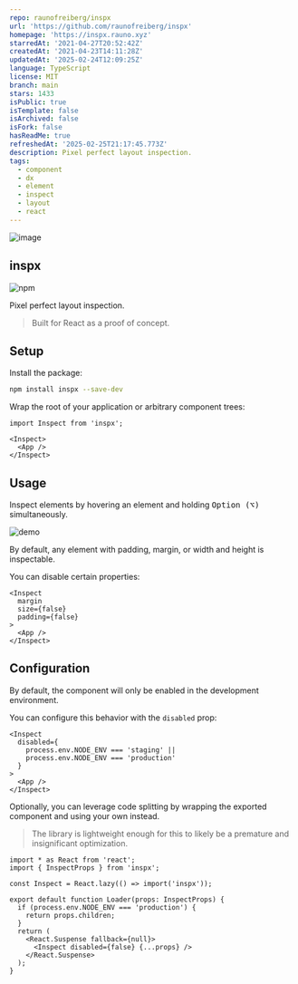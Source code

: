 ```yaml
---
repo: raunofreiberg/inspx
url: 'https://github.com/raunofreiberg/inspx'
homepage: 'https://inspx.rauno.xyz'
starredAt: '2021-04-27T20:52:42Z'
createdAt: '2021-04-23T14:11:28Z'
updatedAt: '2025-02-24T12:09:25Z'
language: TypeScript
license: MIT
branch: main
stars: 1433
isPublic: true
isTemplate: false
isArchived: false
isFork: false
hasReadMe: true
refreshedAt: '2025-02-25T21:17:45.773Z'
description: Pixel perfect layout inspection.
tags:
  - component
  - dx
  - element
  - inspect
  - layout
  - react
---
```


![image](/www/public/og.png)

## inspx

![npm](https://img.shields.io/npm/v/inspx?style=flat&colorA=000000&colorB=000000)

Pixel perfect layout inspection.

> Built for React as a proof of concept.

## Setup

Install the package:

```sh
npm install inspx --save-dev
```

Wrap the root of your application or arbitrary component trees:

```tsx
import Inspect from 'inspx';

<Inspect>
  <App />
</Inspect>
```

## Usage

Inspect elements by hovering an element and holding <kbd>Option (⌥)</kbd> simultaneously.

![demo](/public/demo.gif)

By default, any element with padding, margin, or width and height is inspectable.

You can disable certain properties:

```tsx
<Inspect 
  margin 
  size={false} 
  padding={false}
>
  <App />
</Inspect>
```

## Configuration

By default, the component will only be enabled in the development environment.

You can configure this behavior with the `disabled` prop:

```tsx
<Inspect
  disabled={
    process.env.NODE_ENV === 'staging' || 
    process.env.NODE_ENV === 'production'
  }
>
  <App />
</Inspect>
```

Optionally, you can leverage code splitting by wrapping the exported component and using your own instead.

> The library is lightweight enough for this to likely be a premature and insignificant optimization.

```tsx
import * as React from 'react';
import { InspectProps } from 'inspx';

const Inspect = React.lazy(() => import('inspx'));

export default function Loader(props: InspectProps) {
  if (process.env.NODE_ENV === 'production') {
    return props.children;
  }
  return (
    <React.Suspense fallback={null}>
      <Inspect disabled={false} {...props} />
    </React.Suspense>
  );
}
```
